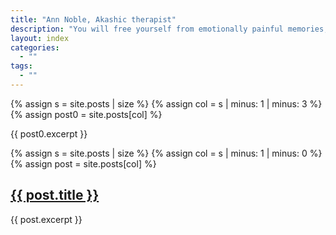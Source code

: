 ```yaml
---
title: "Ann Noble, Akashic therapist"
description: "You will free yourself from emotionally painful memories, switch off reoccurring unwanted thoughts and release yourselve from fear."
layout: index
categories:
  - ""
tags:
  - ""
---
```

{% assign s = site.posts | size %}
{% assign col = s | minus: 1 | minus: 3 %}
{% assign post0 = site.posts[col] %}

  {{ post0.excerpt }}

{% assign s = site.posts | size %}
{% assign col = s | minus: 1 | minus: 0 %}
{% assign post = site.posts[col] %}
  <h2><a href="{{ site.baseurl }}{{ post.url }}">{{ post.title }}</a></h2>
  {{ post.excerpt }}
